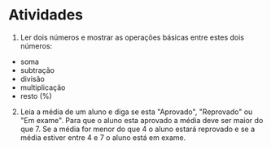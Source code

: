 # Atividades

1. Ler dois números e mostrar as operações básicas entre estes dois números:

- soma
- subtração
- divisão
- multiplicação
- resto (%)


2. Leia a média de um aluno e diga se esta "Aprovado", "Reprovado" ou "Em exame". Para que o aluno esta aprovado a média deve ser maior do que 7. Se a média for menor do que 4 o aluno estará reprovado e se a média estiver entre 4 e 7 o aluno está em exame.
